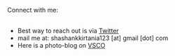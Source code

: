 Connect with me: <br>
<br>
- Best way to reach out is via [Twitter](https://x.com/5hv5hvnk)
- mail me at: shashankkirtania123 [at] gmail [dot] com
- Here is a photo-blog on [VSCO](https://vsco.co/5hv5hvnk/gallery)
